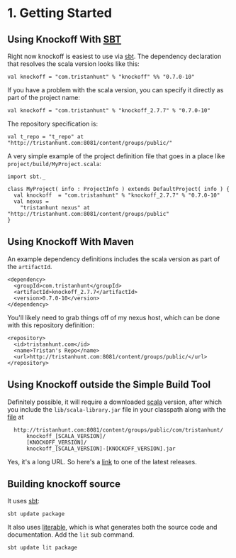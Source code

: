 # 1. Getting Started #



## Using Knockoff With [SBT][] ##

Right now knockoff is easiest to use via [sbt][]. The dependency declaration that
resolves the scala version looks like this:

    val knockoff = "com.tristanhunt" % "knockoff" %% "0.7.0-10"

If you have a problem with the scala version, you can specify it directly as part
of the project name:

    val knockoff = "com.tristanhunt" % "knockoff_2.7.7" % "0.7.0-10"

The repository specification is:

    val t_repo = "t_repo" at "http://tristanhunt.com:8081/content/groups/public/"

A very simple example of the project definition file that goes in a place like
`project/build/MyProject.scala`:

    import sbt._
    
    class MyProject( info : ProjectInfo ) extends DefaultProject( info ) {
      val knockoff  = "com.tristanhunt" % "knockoff_2.7.7" % "0.7.0-10"
      val nexus =
        "tristanhunt nexus" at "http://tristanhunt.com:8081/content/groups/public"
    }



## Using Knockoff With Maven ##

An example dependency definitions includes the scala version as part of the
`artifactId`.

    <dependency>
      <groupId>com.tristanhunt</groupId>
      <artifactId>knockoff_2.7.7</artifactId>
      <version>0.7.0-10</version>
    </dependency>

You'll likely need to grab things off of my nexus host, which can be done with this
repository definition:

    <repository>
      <id>tristanhunt.com</id>
      <name>Tristan's Repo</name>
      <url>http://tristanhunt.com:8081/content/groups/public/</url>
    </repository>



## Using Knockoff outside the Simple Build Tool ##

Definitely possible, it will require a downloaded [scala][] version, after which you
include the `lib/scala-library.jar` file in your classpath along with the [file][1] at

	  http://tristanhunt.com:8081/content/groups/public/com/tristanhunt/
		  knockoff_[SCALA_VERSION]/
		  [KNOCKOFF_VERSION]/
		  knockoff_[SCALA_VERSION]-[KNOCKOFF_VERSION].jar

Yes, it's a long URL. So here's a [link][1] to one of the latest releases.


## Building knockoff source ##

It uses [sbt][]:

    sbt update package

It also uses [literable][], which is what generates both the source code and
documentation. Add the `lit` sub command.

    sbt update lit package


[1]: http://tristanhunt.com:8081/content/groups/public/com/tristanhunt/knockoff_2.7.7/0.7.0-10/knockoff_2.7.7-0.7.0-10.jar
[literable]: http://tristanhunt.com/projects/literable
[sbt]: http://code.google.com/p/simple-build-tool/
[scala]: http://www.scala-lang.org
